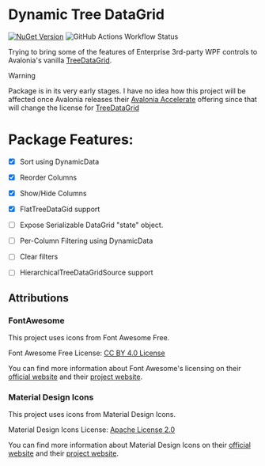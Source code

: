 # Dynamic Tree DataGrid

[![NuGet Version](https://img.shields.io/nuget/v/DynamicTreeDataGrid)]() ![GitHub Actions Workflow Status](https://img.shields.io/github/actions/workflow/status/giard-alexandre/DynamicTreeDataGrid/call-build.yml)

Trying to bring some of the features of Enterprise 3rd-party WPF controls to Avalonia's vanilla
[TreeDataGrid](https://github.com/AvaloniaUI/Avalonia.Controls.TreeDataGrid).



> [!WARNING]
> Package is in its very early stages. I have no idea how this project will be affected once Avalonia releases
> their [Avalonia Accelerate](https://github.com/AvaloniaUI/Avalonia/discussions/17149) offering since that will
> change the license for [TreeDataGrid](https://github.com/AvaloniaUI/Avalonia.Controls.TreeDataGrid)

# Package Features:

- [x] Sort using DynamicData
- [x] Reorder Columns
- [x] Show/Hide Columns
- [x] FlatTreeDataGid support
- [ ] Expose Serializable DataGrid "state" object.
- [ ] Per-Column Filtering using DynamicData
- [ ] Clear filters
- [ ] HierarchicalTreeDataGridSource support




## Attributions

### FontAwesome

This project uses icons from Font Awesome Free.

Font Awesome Free License: [CC BY 4.0 License](https://creativecommons.org/licenses/by/4.0/)

You can find more information about Font Awesome's licensing on their [official website](https://fontawesome.com/license/free)
and their [project website](https://github.com/FortAwesome/Font-Awesome/blob/6.x/LICENSE.txt).

### Material Design Icons

This project uses icons from Material Design Icons.

Material Design Icons License: [Apache License 2.0](https://github.com/google/material-design-icons/blob/master/LICENSE)

You can find more information about Material Design Icons on their [official website](https://developers.google.com/fonts/docs/material_icons)
and their [project website](https://github.com/google/material-design-icons).
